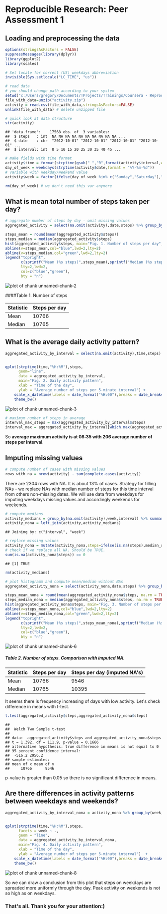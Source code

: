 # Reproducible Research: Peer Assessment 1


## Loading and preprocessing the data

```r
options(stringsAsFactors = FALSE)
suppressMessages(library(dplyr))
library(ggplot2)
library(scales)

# Set locale for correct (US) weekdays abbreviation
invisible(Sys.setlocale("LC_TIME", "us"))

# read data
# you should change path according to your system
setwd("c:/Users/gregory/Documents/!Projects/Trainings/Coursera - Reproducible Research/RepData - PA1/")
file_with_data=unzip("activity.zip") 
activity = read.csv(file_with_data,stringsAsFactors=FALSE)
unlink(file_with_data) # delete unzipped file

# quick look at data structure
str(activity)
```

```
## 'data.frame':	17568 obs. of  3 variables:
##  $ steps   : int  NA NA NA NA NA NA NA NA NA NA ...
##  $ date    : chr  "2012-10-01" "2012-10-01" "2012-10-01" "2012-10-01" ...
##  $ interval: int  0 5 10 15 20 25 30 35 40 45 ...
```

```r
# make fields with time format
activity$time = format(strptime(gsub(" ","0",format(activity$interval,width=4)),"%H%M"),"%H:%M")
day_of_week = weekdays(strptime(activity$date,format = "%Y-%m-%d"))
# variable with Weekday/Weekend value
activity$week = factor(ifelse(day_of_week %in% c("Sunday","Saturday"),"Weekend","Weekday"))

rm(day_of_week) # we don't need this var anymore
```
## What is mean total number of steps taken per day?

```r
# aggregate number of steps by day - omit missing values
aggregated_activity = select(na.omit(activity),date,steps) %>% group_by(date) %>% summarize(steps=sum(steps,na.rm = TRUE))

steps_mean = round(mean(aggregated_activity$steps))
steps_median = median(aggregated_activity$steps)
hist(aggregated_activity$steps, main="Fig. 1. Number of steps per day",xlab="")
abline(v=steps_mean,col="blue",lwd=2,lty=2)
abline(v=steps_median,col="green",lwd=2,lty=2)
legend("topright",
       c(sprintf("Mean (%s steps)",steps_mean),sprintf("Median (%s steps)",steps_median)),
       lty=2,lwd=2,
       col=c("blue","green"),
       bty = "n")
```

![plot of chunk unnamed-chunk-2](./PA1_template_files/figure-html/unnamed-chunk-2.png) 

####Table 1. Number of steps

Statistic   | Steps per day
-------|-------------
Mean   | 10766
Median | 10765

## What is the average daily activity pattern?

```r
aggregated_activity_by_interval = select(na.omit(activity),time,steps) %>% group_by(time) %>% summarize(steps=mean(steps,na.rm = TRUE))


qplot(strptime(time,"%H:%M"),steps,
      geom="line",
      data = aggregated_activity_by_interval,
      main="Fig. 2. Daily activity pattern",
      xlab = "Time of the day",
      ylab = "Average number of steps per 5-minute interval") + 
    scale_x_datetime(labels = date_format("%H:00"),breaks = date_breaks("2 hour"))+ 
    theme_bw()
```

![plot of chunk unnamed-chunk-3](./PA1_template_files/figure-html/unnamed-chunk-3.png) 



```r
# maximum number of steps in average
interval_max_steps = max(aggregated_activity_by_interval$steps)
interval_max = aggregated_activity_by_interval[which.max(aggregated_activity_by_interval$steps),"time"]
```

So **average maximum activity is at 08:35 with 206 average number of steps per interval**.


## Imputing missing values

```r
# compute number of cases with missing values
rows_with_na = nrow(activity) - sum(complete.cases(activity))
```

There are 2304 rows with NA. It is about 13% of cases. Strategy for filling NAs - we replace NAs with median number of steps for this time interval from others non-missing dates. We will use data from weekdays for imputing weekdays missing values and accordingly weekends for weekends.


```r
# compute medians
activity_medians = group_by(na.omit(activity),week,interval) %>% summarise(median_steps=median(steps))
activity_nona = left_join(activity,activity_medians) 
```

```
## Joining by: c("interval", "week")
```

```r
# replace missing values
activity_nona = mutate(activity_nona,steps=ifelse(is.na(steps),median_steps,steps))
# check if we replace all NA. Should be TRUE.
sum(is.na(activity_nona$steps)) == 0
```

```
## [1] TRUE
```

```r
rm(activity_medians)

# plot histogramm and compute mean/median without NAs
aggregated_activity_nona = select(activity_nona,date,steps) %>% group_by(date) %>% summarize(steps=sum(steps,na.rm = TRUE))

steps_mean_nona = round(mean(aggregated_activity_nona$steps, na.rm = TRUE))
steps_median_nona = median(aggregated_activity_nona$steps, na.rm = TRUE)
hist(aggregated_activity_nona$steps, main="Fig. 3. Number of steps per day (imputed NAs)",xlab="")
abline(v=steps_mean_nona,col="blue",lwd=2,lty=2)
abline(v=steps_median_nona,col="green",lwd=2,lty=2)
legend("topright",
       c(sprintf("Mean (%s steps)",steps_mean_nona),sprintf("Median (%s steps)",steps_median_nona)),
       lty=2,lwd=2,
       col=c("blue","green"),
       bty = "n")
```

![plot of chunk unnamed-chunk-6](./PA1_template_files/figure-html/unnamed-chunk-6.png) 

##### Table 2. Number of steps. Comparison with imputed NA.

Statistic   | Steps per day | Steps per day (imputed NA's)
-------|--------------------|------------------------------
Mean   | 10766     | 9546
Median | 10765   | 10395

It seems there is frequency increasing of days with low activity. Let's check difference in means with t-test.


```r
t.test(aggregated_activity$steps,aggregated_activity_nona$steps)
```

```
## 
## 	Welch Two Sample t-test
## 
## data:  aggregated_activity$steps and aggregated_activity_nona$steps
## t = 1.392, df = 111.9, p-value = 0.1666
## alternative hypothesis: true difference in means is not equal to 0
## 95 percent confidence interval:
##  -516.2 2956.2
## sample estimates:
## mean of x mean of y 
##     10766      9546
```
p-value is greater than 0.05 so there is no significant difference in means.

## Are there differences in activity patterns between weekdays and weekends?

```r
aggregated_activity_by_interval_nona = activity_nona %>% group_by(week,time) %>% summarize(steps=mean(steps,na.rm = TRUE))


qplot(strptime(time,"%H:%M"),steps,
      facets = week ~ .,
      geom = "line",
      data = aggregated_activity_by_interval_nona,
      main="Fig. 4. Daily activity pattern",
      xlab = "Time of the day",
      ylab = "Average number of steps per 5-minute interval")  + 
    scale_x_datetime(labels = date_format("%H:00"),breaks = date_breaks("2 hour")) +
    theme_bw()
```

![plot of chunk unnamed-chunk-8](./PA1_template_files/figure-html/unnamed-chunk-8.png) 

So we can draw a conclusion from this plot that steps on weekdays are spreaded more uniformly through the day. Peak activity on weekends is not so high as on weekdays.

### That's all. Thank you for your attention:)

